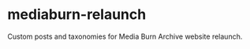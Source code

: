 mediaburn-relaunch
==================

Custom posts and taxonomies for Media Burn Archive website relaunch.
